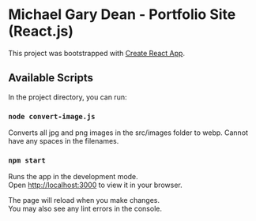 # Michael Gary Dean - Portfolio Site (React.js)

This project was bootstrapped with [Create React App](https://github.com/facebook/create-react-app).

## Available Scripts

In the project directory, you can run:

### `node convert-image.js`

Converts all jpg and png images in the src/images folder to webp. Cannot have any spaces in the filenames.

### `npm start`

Runs the app in the development mode.\
Open [http://localhost:3000](http://localhost:3000) to view it in your browser.

The page will reload when you make changes.\
You may also see any lint errors in the console.

